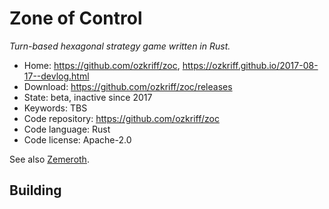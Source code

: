 # Zone of Control

_Turn-based hexagonal strategy game written in Rust._

- Home: https://github.com/ozkriff/zoc, https://ozkriff.github.io/2017-08-17--devlog.html
- Download: https://github.com/ozkriff/zoc/releases
- State: beta, inactive since 2017
- Keywords: TBS
- Code repository: https://github.com/ozkriff/zoc
- Code language: Rust
- Code license: Apache-2.0

See also [Zemeroth](https://github.com/ozkriff/zemeroth).

## Building

